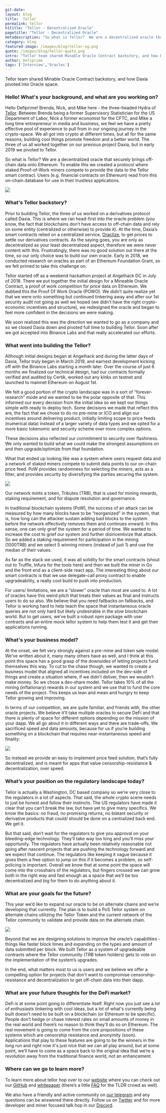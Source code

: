 ```yaml
---
git-date:
layout: blog
title:  Tellor
permalink: tellor
h1title: "Tellor - Decentralized Oracle"
pagetitle: "Tellor - Decentralized Oracle"
metadescription: "So what is Tellor?  We are a decentralized oracle that securely brings off-chain data onto Ethereum.  To enable this we created a protocol where staked Proof-of-Work miners compete to provide the data to the Tellor smart contract"
category: blog
featured-image: /images/blog/tellor-og.png
quote: /images/blog/tellor-quote.png
intro: "Tellor team shared Minable Oracle Contract backstory, and how Daxia pivoted into Oracle space"
author: Defiprime
tags: ['Interview','Oracles']
---
```

Tellor team shared Minable Oracle Contract backstory, and how Daxia pivoted into Oracle space.   

### Hello! What's your background, and what are you working on?

Hello Defiprime! Brenda, Nick, and Mike here - the three-headed Hydra of [Tellor](https://tellor.io/).  Between Brenda being a former Supervisory Statistician for the US Department of Labor, Nick a former economist for the CFTC, and Mike a long time entrepreneur in media and business, we feel we have a pretty effective pool of experience to pull from in our ongoing journey in the crypto-space. We all got into crypto at different times, but all for the same reasons; building cool things promote freedom and a better world. The three of us all worked together on our previous project Daxia, but in early 2019 we pivoted to Tellor.

So what is Tellor?  We are a decentralized oracle that securely brings off-chain data onto Ethereum.  To enable this we created a protocol where staked Proof-of-Work miners compete to provide the data to the Tellor smart contract. Users (e.g. financial contracts on Ethereum) read from this on-chain database for use in their trustless applications.  

![](/images/output_md/tellor.io.png)

### What's Tellor backstory?

Prior to building Tellor, the three of us worked on a derivatives protocol called Daxia.  This is where we ran head-first into the oracle problem (you know, the fact that blockchains don’t have access to off-chain data and rely on some entity (centralized or otherwise) to provide it).  At the time, Daxia’s smart contracts relied on a centralized service, [Oraclize](https://defiprime.com/provable), to get prices to settle our derivatives contracts.  As the saying goes, you are only as decentralized as your least decentralized aspect,  therefore we were never content with this.   Frustratingly, there was no good solution out there at the time, so our only choice was to build our own oracle.  Early in 2018, we conducted research on oracles as part of an Ethereum Foundation Grant, so we felt primed to take this challenge on.

Tellor started off as a weekend hackathon project at Angelhack DC in July of 2018. There we put together the initial design for a Mineable Oracle Contract, a proof of work competition for price data on Ethereum. We dubbed this the Proof Of Work Oracle (POWO).  We didn’t quite realize yet that we were onto something but continued tinkering away and after our 1st security audit not going as well we hoped (we didn’t have the right crypto-economic incentives and structure), we redesigned the oracle and began to feel more confident in the decisions we were making.

We soon realized this was the direction we wanted to go as a company and so we closed Daxia down and pivoted full time to building Tellor.  Soon after we got accepted into Binance Labs and that really accelerated our efforts.  

### What went into building the Tellor?

Although initial designs began at Angelhack and during the latter days of Daxia, Tellor truly began in March 2019, and earnest development kicking off with the Binance Labs starting a month later.  Over the course of just 6 months we finalized our technical design, had our contracts formally verified and audited by Certik, worked out any kinks on testnet and launched to mainnet Ethereum on August 1st.   

We felt a good portion of the crypto landscape was in a sort of “forever-research” mode and we wanted to be the polar opposite of that.  This informed our every decision from the initial idea so we kept our things simple with ready to deploy tech.  Some decisions we made that reflect this are, the fact that we chose to do no pre-mine or ICO and align our incentives around delivering product, initially limiting scope to price feeds (numerical data) instead of a larger variety of data types and we opted for a more basic tokenomic and security scheme over more complex options.

These decisions also reflected our commitment to security over flashiness.  We only wanted to build what we could make the strongest assumptions on and then upgrade/optimize from that foundation.  

What that ended up looking like was a system where users request data and a network of staked miners compete to submit data points to our on-chain price feed.  PoW provides randomness for selecting the miners, acts as a filter, and provides security by diversifying the parties securing the system.

![](/images/blog/tellor-image4.jpg)

Our network mints a token, Tributes (TRB), that is used for mining rewards, staking requirement, and for dispute resolution and governance.

In traditional blockchain systems (PoW), the success of an attack can be measured by how many blocks have to be “reorganized” in the system, that is, how long can the attacker sustain adding bad blocks to the system before the network effectively removes them and continues onward.  In this sense, one can only grief the system for a period of time.  We wanted to increase the cost to grief our system and further disincentivize that attack. So we added a staking requirement for participation in the mining (1000TRB) and we select 5 winning miners (instead of just 1) and use the median of their values.

As far as the stack we used, it was all solidity for the smart contracts (shout out to Truffle, Infura for the tools here) and then we built the miner in Go and the front end as a client-side react app.  The interesting thing about our smart contracts is that we use delegate-call proxy contract to enable upgradeability, a really cool build to push into production.  

For users/ limitations, we are a “slower” oracle than most are used to.  A lot of oracles have this weird pitch that treats their values as final and instructs users to do so also.  We believe that you need fallbacks on fallbacks, and Tellor is working hard to help teach the space that instantaneous oracle queries are not only hard but likely undesirable in the slow blockchain world.  But to get users, we’ve built a robust npm package with user contracts and an entire mock tellor system to help them test it and get their applications running.  

### What's your business model?

At the onset, we felt very strongly against a pre-mine and token sale model.  We’ve written about it, many many others have as well, and I think at this point this space has a good grasp of the downsides of letting projects fund themselves this way.   To cut to the chase though, we wanted to create a business model that aligned all incentives included on the dev-side of things and create a situation where, if we didn’t deliver, then we wouldn’t make money.  So we chose a dev-share model.  Tellor takes 10% of all the mining (inflationary) rewards in our system and we use that to fund the core needs of the project.  This keeps us lean and mean and hungry to keep Tellor growing and improving.

In terms of our competition, we are quite familiar, and friends with, the other oracle projects.  We believe it’ll take multiple oracles to secure DeFi and that there is plenty of space for different options depending on the mission of your dapp.  We all go about it in different ways and there are trade-offs.  We sacrificed speed and data amounts, because for us if you’re building something on a blockchain that requires near-instantaneous speed and finality:

![](/images/blog/tellor-image3.png)

So instead we provide an easy to implement price feed solution, that’s fully decentralized, and is meant for apps that value censorship-resistance & decentralization, over speed.

### What’s your position on the regulatory landscape today?

Tellor is actually a Washington, DC based company so we’re very close to the regulators in a lot of aspects.  That said, the whole crypto scene needs to just be honest and follow their instincts.  The US regulators have made it clear that you can’t break the law, but have yet to give many specifics.  We know the basics: no fraud, no promising returns, no blatant security or derivative products that could/ should be done on a centralized back end.  We get it.  

But that said, don’t wait for the regulators to give you approval on your bleeding-edge technology.  They’ll take way too long and you’ll miss your opportunity.  The regulators have actually been relatively reasonable not going after nascent projects that are pushing the technology forward and we expect that continue.  The regulators like keeping it vague because it gives them a free option to jump on this if it becomes a problem, so self-policing is important.  Overall we know that at some point the space will come into the crosshairs of the regulators, but fingers crossed we can grow both in the right way and fast enough as a space that we’ll be too decentralized and big for them to do anything about it.

### What are your goals for the future?

This year we’d like to expand our oracle to be on alternate chains and we’re developing that currently.  The plan is to build a PoS Tellor system on alternate chains utilizing the Tellor Token and the current network of the Tellor community to validate and provide data on the alternate chain.

![](/images/blog/tellor-image1.png)

Beyond that we are designing solutions to improve the oracle’s capabilities - things like faster block times and expanding on the types and amount of data submitted per block.  We built Tellor as a system of upgradeable contracts where the Tellor community (TRB token holders) gets to vote on the implementation of the system’s upgrades.  

In the end, what matters most to us is users and we believe we offer a compelling option for projects that don’t want to compromise censorship-resistance and decentralization to get off-chain data into their dapp.

### What are your future thoughts for the DeFi market?

Defi is at some point going to differentiate itself.  Right now you just see a lot of enthusiasts tinkering with cool ideas, but a lot of what's currently being built doesn’t need to be built on a blockchain (or Ethereum to be specific).  People don’t hedge or chase interest rates on small amounts of money in the real world and there’s no reason to think they’ll do so on Ethereum.  The real movement is going to come from the core propositions of these systems which are censorship resistance and anonymity (soon).  Applications that play to these features are going to be the winners in the long run and right now it's just nice that we can all play around, but at some point, we’ll have to come as a space back to the original idea that we’re a revolution away from the traditional finance world, not an enhancement.  

### Where can we go to learn more?

To learn more about tellor hop over to our [website](https://tellor.io/) where you can check out our [GitHub](https://github.com/tellor-io/TellorCore) and [whitepaper](https://tellor.io/whitepaper/) (there’s a little [FAQ](https://tellor.io/faq/) for the TLDR crowd as well).

We also have a friendly and active community on [our telegram](https://t.me/tellor) and any questions can be answered there directly.  Follow us on [Twitter](https://twitter.com/wearetellor) and for more developer and miner focused talk hop in our [Discord](http://discord.gg/n7drGjh).
